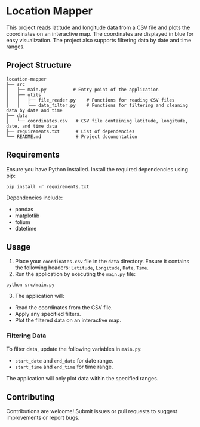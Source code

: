 # Location Mapper

This project reads latitude and longitude data from a CSV file and plots the coordinates on an interactive map. The coordinates are displayed in blue for easy visualization. The project also supports filtering data by date and time ranges.

## Project Structure

```
location-mapper
├── src
│   ├── main.py          # Entry point of the application
│   ├── utils
│   │   ├── file_reader.py    # Functions for reading CSV files
│   │   └── data_filter.py    # Functions for filtering and cleaning data by date and time
├── data
│   └── coordinates.csv   # CSV file containing latitude, longitude, date, and time data
├── requirements.txt      # List of dependencies
└── README.md             # Project documentation
```

## Requirements

Ensure you have Python installed. Install the required dependencies using pip:

```
pip install -r requirements.txt
```

Dependencies include:

- pandas
- matplotlib
- folium
- datetime

## Usage

1. Place your `coordinates.csv` file in the `data` directory. Ensure it contains the following headers: `Latitude`, `Longitude`, `Date`, `Time`.
2. Run the application by executing the `main.py` file:

```
python src/main.py
```

3. The application will:
  - Read the coordinates from the CSV file.
  - Apply any specified filters.
  - Plot the filtered data on an interactive map.

### Filtering Data

To filter data, update the following variables in `main.py`:

- `start_date` and `end_date` for date range.
- `start_time` and `end_time` for time range.

The application will only plot data within the specified ranges.

## Contributing

Contributions are welcome! Submit issues or pull requests to suggest improvements or report bugs.